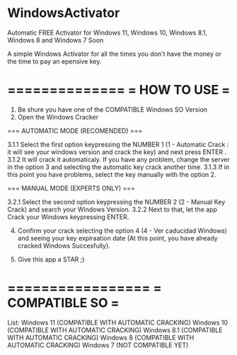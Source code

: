 # WindowsActivator
Automatic FREE Activator for Windows 11, Windows 10, Windows 8.1, Windows 8 and Windows 7 Soon

A simple Windows Activator for all the times you don't have the money or the time to pay an epensive key.

==============
= HOW TO USE =
==============
1. Be shure you have one of the COMPATIBLE Windows SO Version
2. Open the Windows Cracker

  === AUTOMATIC MODE (RECOMENDED) ===

3.1.1  Select the first option keypressing the NUMBER 1 (1 - Automatic Crack : it will see your windows version and crack the key) and next press ENTER .
3.1.2  It will crack it automaticaly. If you have any problem, change the server in the option 3 and selecting the automatic key crack another time.
3.1.3  If in this point you have problems, select the key manually with the option 2.

  === MANUAL MODE (EXPERTS ONLY) ===

3.2.1 Select the second option keypressing the NUMBER 2 (2 - Manual Key Crack) and search your Windows Version.
3.2.2 Next to that, let the app Crack your Windows keypressing ENTER.

4.  Confirm your crack selecting the option 4 (4 - Ver caducidad Windows) and seeing your key expiraation date (At this point, you have already cracked Windows Succesfully).

5. Give this app a STAR ;)


=================
= COMPATIBLE SO =
=================

List:
  Windows 11    (COMPATIBLE WITH AUTOMATIC CRACKING)
  Windows 10    (COMPATIBLE WITH AUTOMATIC CRACKING)
  Windows 8.1   (COMPATIBLE WITH AUTOMATIC CRACKING)
  Windows 8     (COMPATIBLE WITH AUTOMATIC CRACKING)
  Windows 7     (NOT COMPATIBLE YET)
